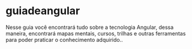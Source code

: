 # guiadeangular
Nesse guia você encontrará tudo sobre a tecnologia Angular, dessa maneira, encontrará mapas mentais, cursos, trilhas e outras ferramentas para poder praticar o conhecimento adquirido..
